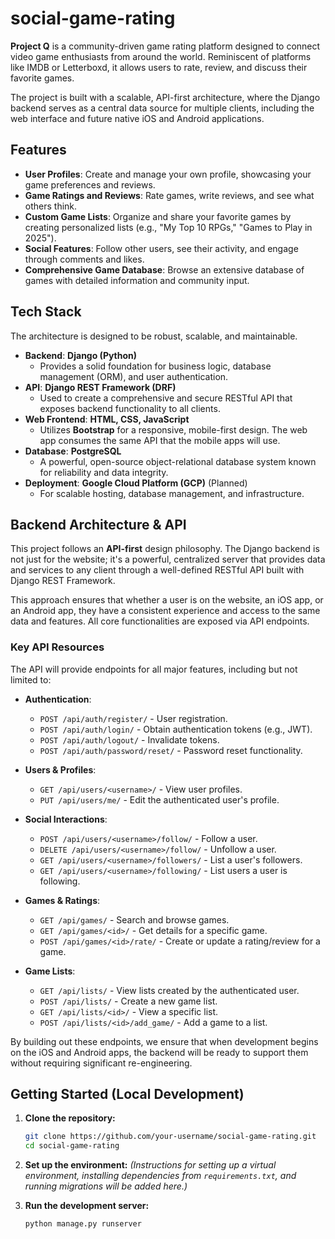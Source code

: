 # social-game-rating

**Project Q** is a community-driven game rating platform designed to connect video game enthusiasts from around the world. Reminiscent of platforms like IMDB or Letterboxd, it allows users to rate, review, and discuss their favorite games.

The project is built with a scalable, API-first architecture, where the Django backend serves as a central data source for multiple clients, including the web interface and future native iOS and Android applications.

## Features

- **User Profiles**: Create and manage your own profile, showcasing your game preferences and reviews.
- **Game Ratings and Reviews**: Rate games, write reviews, and see what others think.
- **Custom Game Lists**: Organize and share your favorite games by creating personalized lists (e.g., "My Top 10 RPGs," "Games to Play in 2025").
- **Social Features**: Follow other users, see their activity, and engage through comments and likes.
- **Comprehensive Game Database**: Browse an extensive database of games with detailed information and community input.

## Tech Stack

The architecture is designed to be robust, scalable, and maintainable.

-   **Backend**: **Django (Python)**
    -   Provides a solid foundation for business logic, database management (ORM), and user authentication.
-   **API**: **Django REST Framework (DRF)**
    -   Used to create a comprehensive and secure RESTful API that exposes backend functionality to all clients.
-   **Web Frontend**: **HTML, CSS, JavaScript**
    -   Utilizes **Bootstrap** for a responsive, mobile-first design. The web app consumes the same API that the mobile apps will use.
-   **Database**: **PostgreSQL**
    -   A powerful, open-source object-relational database system known for reliability and data integrity.
-   **Deployment**: **Google Cloud Platform (GCP)** (Planned)
    -   For scalable hosting, database management, and infrastructure.

## Backend Architecture & API

This project follows an **API-first** design philosophy. The Django backend is not just for the website; it's a powerful, centralized server that provides data and services to any client through a well-defined RESTful API built with Django REST Framework.

This approach ensures that whether a user is on the website, an iOS app, or an Android app, they have a consistent experience and access to the same data and features. All core functionalities are exposed via API endpoints.

### Key API Resources

The API will provide endpoints for all major features, including but not limited to:

-   **Authentication**:
    -   `POST /api/auth/register/` - User registration.
    -   `POST /api/auth/login/` - Obtain authentication tokens (e.g., JWT).
    -   `POST /api/auth/logout/` - Invalidate tokens.
    -   `POST /api/auth/password/reset/` - Password reset functionality.

-   **Users & Profiles**:
    -   `GET /api/users/<username>/` - View user profiles.
    -   `PUT /api/users/me/` - Edit the authenticated user's profile.

-   **Social Interactions**:
    -   `POST /api/users/<username>/follow/` - Follow a user.
    -   `DELETE /api/users/<username>/follow/` - Unfollow a user.
    -   `GET /api/users/<username>/followers/` - List a user's followers.
    -   `GET /api/users/<username>/following/` - List users a user is following.

-   **Games & Ratings**:
    -   `GET /api/games/` - Search and browse games.
    -   `GET /api/games/<id>/` - Get details for a specific game.
    -   `POST /api/games/<id>/rate/` - Create or update a rating/review for a game.

-   **Game Lists**:
    -   `GET /api/lists/` - View lists created by the authenticated user.
    -   `POST /api/lists/` - Create a new game list.
    -   `GET /api/lists/<id>/` - View a specific list.
    -   `POST /api/lists/<id>/add_game/` - Add a game to a list.

By building out these endpoints, we ensure that when development begins on the iOS and Android apps, the backend will be ready to support them without requiring significant re-engineering.

## Getting Started (Local Development)

1.  **Clone the repository:**
    ```bash
    git clone https://github.com/your-username/social-game-rating.git
    cd social-game-rating
    ```
2.  **Set up the environment:**
    *(Instructions for setting up a virtual environment, installing dependencies from `requirements.txt`, and running migrations will be added here.)*

3.  **Run the development server:**
    ```bash
    python manage.py runserver
    ```
